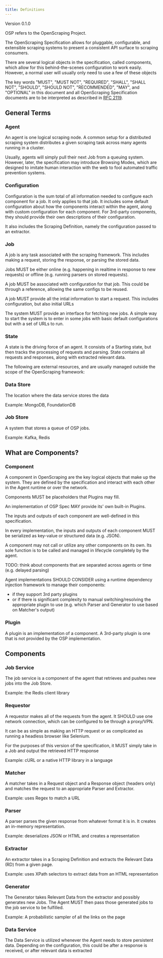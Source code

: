 ```yaml
---
title: Definitions
---
```


Version 0.1.0

OSP refers to the OpenScraping Project.

The OpenScraping Specification allows for pluggable, configurable, and extensible scraping systems to present a consistent API surface to scraping consumers.

There are several logical objects in the specification, called components, which allow for this behind-the-scenes configuration to work easily. However, a normal user will usually only need to use a few of these objects

The key words "MUST", "MUST NOT", "REQUIRED", "SHALL", "SHALL
NOT", "SHOULD", "SHOULD NOT", "RECOMMENDED", "MAY", and
"OPTIONAL" in this document and all OpenScraping Specification documents are to be interpreted as described in
[RFC 2119](https://tools.ietf.org/html/rfc2119).

## General Terms

### Agent

An agent is one logical scraping node. A common setup for a distributed scraping system distributes a given scraping task across many agents running in a cluster.

Usually, agents will simply pull their next Job from a queuing system. However, later, the specification may introduce Browsing Modes, which are designed to imitate human interaction with the web to fool automated traffic prevention systems.

### Configuration

Configuration is the sum total of all information needed to configure each component for a job. It only applies to that job.
It includes some default configuration about how the components interact within the agent, along with custom configuration for each component. For 3rd-party components, they should provide their own descriptions of their configuration.

It also includes the Scraping Definition, namely the configuration passed to an extractor.

### Job

A job is any task associated with the scraping framework. This includes making a request, storing the response, or parsing the stored data.

Jobs MUST be either online (e.g. happening in realtime in response to new requests) or offline (e.g. running parsers on stored requests).

A job MUST be associated with configuration for that job. This could be through a reference, allowing the same configs to be reused.

A job MUST provide all the intial information to start a request. This includes configuration, but also initial URLs

The system MUST provide an interface for fetching new jobs. A simple way to start the system is to enter in some jobs with basic default configurations but with a set of URLs to run.

### State

A state is the driving force of an agent. It consists of a Starting state, but then tracks the processing of requests and parsing. State contains all requests and responses, along with extracted relevant data.

The following are external resources, and are usually managed outside the scope of the OpenScraping framework:

### Data Store

The location where the data service stores the data

Example: MongoDB, FoundationDB

### Job Store

A system that stores a queue of OSP jobs.

Example: Kafka, Redis

## What are Components?

### Component

A component in OpenScraping are the key logical objects that make up the system. They are defined by the specification and interact with each other in the Agent runtime or over the network.

<!-- Components MAY have be provided by the implementation of OpenScraping, for example a specialized component. -->

Components MUST be placeholders that Plugins may fill.

An implementation of OSP Spec MAY provide its' own built-in Plugins.

The inputs and outputs of each component are well-defined in this specification.

In every implementation, the inputs and outputs of each component MUST be serialized as key-value or structured data (e.g. JSON).

A component may not call or utilize any other components on its own. Its sole function is to be called and managed in lifecycle completely by the agent.

TODO: think about components that are separated across agents or time (e.g. delayed parsing)

Agent implementations SHOULD CONSIDER using a runtime dependency injection framework to manage their components:

- if they support 3rd party plugins
- or if there is significant complexity to manual switching/resolving the appropriate plugin to use (e.g. which Parser and Generator to use based on Matcher's output)

### Plugin

A plugin is an implementation of a component. A 3rd-party plugin is one that is not provided by the OSP implementation.

## Components

### Job Service

The job service is a component of the agent that retrieves and pushes new jobs into the Job Store.

Example: the Redis client library

### Requestor

A requestor makes all of the requests from the agent. It SHOULD use one network connection, which can be configured to be through a proxy/VPN.

It can be as simple as making an HTTP request or as complicated as running a headless browser like Selenium.

For the purposes of this version of the specification, it MUST simply take in a Job and output the retrieved HTTP response

Example: cURL or a native HTTP library in a language

### Matcher

A matcher takes in a Request object and a Response object (headers only) and matches the request to an appropriate Parser and Extractor.

Example: uses Regex to match a URL

### Parser

A parser parses the given response from whatever format it is in. It creates an in-memory representation.

Example: deserializes JSON or HTML and creates a representation

### Extractor

An extractor takes in a Scraping Definition and extracts the Relevant Data (RD) from a given page.

Example: uses XPath selectors to extract data from an HTML representation

### Generator

The Generator takes Relevant Data from the extractor and possibly generates new Jobs. The Agent MUST then pass those generated jobs to the job service to be fulfilled.

Example: A probabilistic sampler of all the links on the page

### Data Service

The Data Service is utilized whenever the Agent needs to store persistent data. Depending on the configuration, this could be after a response is received, or after relevant data is extracted
